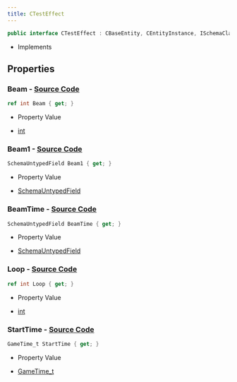 ```yaml
---
title: CTestEffect
---
```


```csharp
public interface CTestEffect : CBaseEntity, CEntityInstance, ISchemaClass<CEntityInstance>, ISchemaClass<CBaseEntity>, ISchemaClass<CTestEffect>, ISchemaField, ISchemaClass, INativeHandle
```

- Implements

## Properties

### **Beam** - [Source Code](https://github.com/swiftly-solution/swiftlys2/blob/main/managed/src/SwiftlyS2.Generated/Schemas/Interfaces/CTestEffect.cs#L18)

```csharp
ref int Beam { get; }
```

- Property Value

- [int](https://learn.microsoft.com/dotnet/api/system.int32)

### **Beam1** - [Source Code](https://github.com/swiftly-solution/swiftlys2/blob/main/managed/src/SwiftlyS2.Generated/Schemas/Interfaces/CTestEffect.cs#L21)

```csharp
SchemaUntypedField Beam1 { get; }
```

- Property Value

- [SchemaUntypedField](/docs/api/shared/schemas/schemauntypedfield)

### **BeamTime** - [Source Code](https://github.com/swiftly-solution/swiftlys2/blob/main/managed/src/SwiftlyS2.Generated/Schemas/Interfaces/CTestEffect.cs#L24)

```csharp
SchemaUntypedField BeamTime { get; }
```

- Property Value

- [SchemaUntypedField](/docs/api/shared/schemas/schemauntypedfield)

### **Loop** - [Source Code](https://github.com/swiftly-solution/swiftlys2/blob/main/managed/src/SwiftlyS2.Generated/Schemas/Interfaces/CTestEffect.cs#L16)

```csharp
ref int Loop { get; }
```

- Property Value

- [int](https://learn.microsoft.com/dotnet/api/system.int32)

### **StartTime** - [Source Code](https://github.com/swiftly-solution/swiftlys2/blob/main/managed/src/SwiftlyS2.Generated/Schemas/Interfaces/CTestEffect.cs#L26)

```csharp
GameTime_t StartTime { get; }
```

- Property Value

- [GameTime_t](/docs/api/shared/schemadefinitions/gametime_t)

